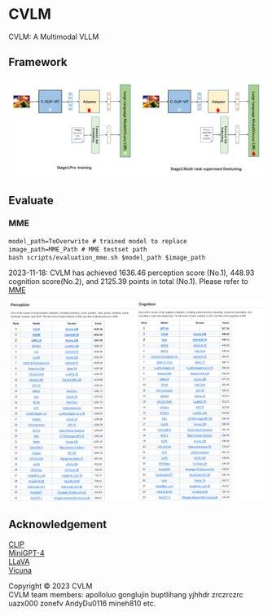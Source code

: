 # CVLM

CVLM: A Multimodal VLLM

## Framework

![framework.png](assets/framework.png)

## Evaluate

### MME

```
model_path=ToOverwrite # trained model to replace  
image_path=MME_Path # MME testset path  
bash scripts/evaluation_mme.sh $model_path $image_path  
```

2023-11-18: CVLM has achieved 1636.46 perception score (No.1), 448.93 cognition score(No.2), and 2125.39 points in total (No.1). Please refer to [MME](https://github.com/BradyFU/Awesome-Multimodal-Large-Language-Models/tree/Evaluation)  

![](assets/MME.png)

## Acknowledgement

[CLIP](https://github.com/openai/CLIP)  
[MiniGPT-4](https://minigpt-4.github.io/)   
[LLaVA](https://github.com/haotian-liu/LLaVA)  
[Vicuna](https://github.com/lm-sys/FastChat)  


Copyright © 2023 CVLM  
CVLM team members: apolloluo gonglujin buptlihang yjhhdr zrczrczrc uazx000 zonefv AndyDu0116 mineh810  etc.

